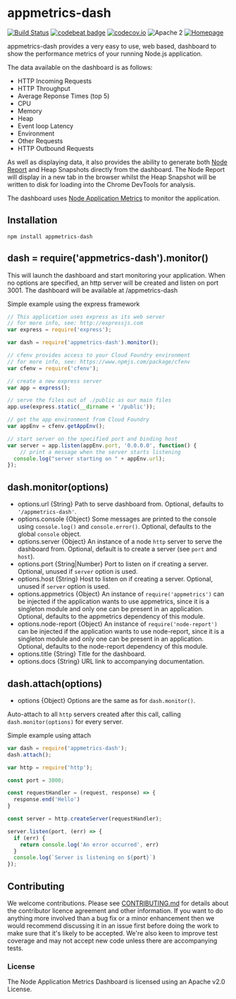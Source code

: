 # appmetrics-dash

[![Build Status](https://travis-ci.org/RuntimeTools/appmetrics-dash.svg?branch=master)](https://travis-ci.org/RuntimeTools/appmetrics-dash)
[![codebeat badge](https://codebeat.co/badges/52b7334d-70b0-4659-9acb-b080d6413906)](https://codebeat.co/projects/github-com-runtimetools-appmetrics-dash-master)
[![codecov.io](https://codecov.io/github/RuntimeTools/appmetrics-dash/coverage.svg?branch=master)](https://codecov.io/github/RuntimeTools/appmetrics-dash?branch=master)
![Apache 2](https://img.shields.io/badge/license-Apache2-blue.svg?style=flat)
[![Homepage](https://img.shields.io/badge/homepage-Node%20Application%20Metrics-blue.svg)](https://developer.ibm.com/node/monitoring-post-mortem/application-metrics-node-js/)

appmetrics-dash provides a very easy to use, web based, dashboard to show the performance metrics of your running Node.js application.  

The data available on the dashboard is as follows:
* HTTP Incoming Requests
* HTTP Throughput
* Average Reponse Times (top 5)
* CPU
* Memory
* Heap
* Event loop Latency
* Environment
* Other Requests
* HTTP Outbound Requests

As well as displaying data, it also provides the ability to generate both [Node Report][2] and Heap Snapshots directly from the dashboard.  The Node Report will display in a new tab in the browser whilst the Heap Snapshot will be written to disk for loading into the Chrome DevTools for analysis.

The dashboard uses [Node Application Metrics][1] to monitor the application. 

## Installation

```console
npm install appmetrics-dash
```

## dash = require('appmetrics-dash').monitor()

This will launch the dashboard and start monitoring your application. When
no options are specified, an http server will be created and listen on port 3001.
The dashboard will be available at /appmetrics-dash

Simple example using the express framework

```js
// This application uses express as its web server
// for more info, see: http://expressjs.com
var express = require('express');

var dash = require('appmetrics-dash').monitor();

// cfenv provides access to your Cloud Foundry environment
// for more info, see: https://www.npmjs.com/package/cfenv
var cfenv = require('cfenv');

// create a new express server
var app = express();

// serve the files out of ./public as our main files
app.use(express.static(__dirname + '/public'));

// get the app environment from Cloud Foundry
var appEnv = cfenv.getAppEnv();

// start server on the specified port and binding host
var server = app.listen(appEnv.port, '0.0.0.0', function() {
	// print a message when the server starts listening
  console.log("server starting on " + appEnv.url);
});
```

## dash.monitor(options)

* options.url {String} Path to serve dashboard from. Optional, defaults to
  `'/appmetrics-dash'`.
* options.console {Object} Some messages are printed to the console using
  `console.log()` and `console.error()`. Optional, defaults to the global
  `console` object.
* options.server {Object} An instance of a node `http` server to serve the
  dashboard from. Optional, default is to create a server (see `port` and
  `host`).
* options.port {String|Number} Port to listen on if creating a server. Optional,
  unused if `server` option is used.
* options.host {String} Host to listen on if creating a server. Optional,
  unused if `server` option is used.
* options.appmetrics {Object} An instance of `require('appmetrics')` can be
  injected if the application wants to use appmetrics, since it is a singleton
  module and only one can be present in an application. Optional, defaults to
  the appmetrics dependency of this module.
* options.node-report {Object} An instance of `require('node-report')` can be
  injected if the application wants to use node-report, since it is a singleton
  module and only one can be present in an application. Optional, defaults to
  the node-report dependency of this module.
* options.title {String} Title for the dashboard.
* options.docs {String} URL link to accompanying documentation.

## dash.attach(options)

* options {Object} Options are the same as for `dash.monitor()`.

Auto-attach to all `http` servers created after this call, calling `dash.monitor(options)` for every server.

Simple example using attach
```js
var dash = require('appmetrics-dash');
dash.attach();

var http = require('http');

const port = 3000;

const requestHandler = (request, response) => {  
  response.end('Hello')
}

const server = http.createServer(requestHandler);

server.listen(port, (err) => {  
  if (err) {
    return console.log('An error occurred', err)
  }
  console.log(`Server is listening on ${port}`)
});
```

## Contributing

We welcome contributions. Please see [CONTRIBUTING.md](CONTRIBUTING.md) for details about the contributor licence agreement and other information. If you want to do anything more involved than a bug fix or a minor enhancement then we would recommend discussing it in an issue first before doing the work to make sure that it's likely to be accepted. We're also keen to improve test coverage and may not accept new code unless there are accompanying tests.

### License
The Node Application Metrics Dashboard is licensed using an Apache v2.0 License.


[1]:https://developer.ibm.com/open/node-application-metrics/
[2]:https://www.npmjs.com/package/node-report/

